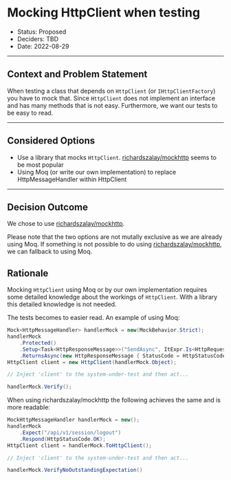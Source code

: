 # Mocking HttpClient when testing

* Status: Proposed
* Deciders: TBD
* Date: 2022-08-29

---

## Context and Problem Statement

When testing a class that depends on `HttpClient` (or `IHttpClientFactory`) you have to mock that. Since `HttpClient` does not implement an interface and has many methods that is not easy. Furthermore, we want our tests to be easy to read.

---

## Considered Options

* Use a library that mocks `HttpClient`. [richardszalay/mockhttp](https://github.com/richardszalay/mockhttp) seems to be most popular
* Using Moq (or write our own implementation) to replace HttpMessageHandler within HttpClient

---

## Decision Outcome

We chose to use [richardszalay/mockhttp](https://github.com/richardszalay/mockhttp).

Please note that the two options are not mutally exclusive as we are already using Moq. If something is not possible to do using [richardszalay/mockhttp](https://github.com/richardszalay/mockhttp), we can fallback to using Moq.


## Rationale

Mocking `HttpClient` using Moq or by our own implementation requires some detailed knowledge about the workings of `HttpClient`. With a library this detailed knowledge is not needed.

The tests becomes to easier read. An example of using Moq:

```C#
Mock<HttpMessageHandler> handlerMock = new(MockBehavior.Strict);
handlerMock
    .Protected()
    .Setup<Task<HttpResponseMessage>>("SendAsync", ItExpr.Is<HttpRequestMessage>(req => req.RequestUri!.LocalPath == "/api/v1/session/logout"), ItExpr.IsAny<CancellationToken>())
    .ReturnsAsync(new HttpResponseMessage { StatusCode = HttpStatusCode.OK });
HttpClient client = new HttpClient(handlerMock.Object);

// Inject 'client' to the system-under-test and then act...

handlerMock.Verify();
```

When using richardszalay/mockhttp the following achieves the same and is more readable:

```C#
MockHttpMessageHandler handlerMock = new();
handlerMock
    .Expect("/api/v1/session/logout")
    .Respond(HttpStatusCode.OK);
HttpClient client = handlerMock.ToHttpClient();

// Inject 'client' to the system-under-test and then act...

handlerMock.VerifyNoOutstandingExpectation()
```
